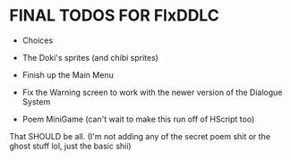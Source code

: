 # FINAL TODOS FOR FlxDDLC

* Choices

* The Doki's sprites (and chibi sprites)

* Finish up the Main Menu

* Fix the Warning screen to work with the newer version of the Dialogue System

* Poem MiniGame (can't wait to make this run off of HScript too)

That SHOULD be all. (I'm not adding any of the secret poem shit or the ghost stuff lol, just the basic shii)
